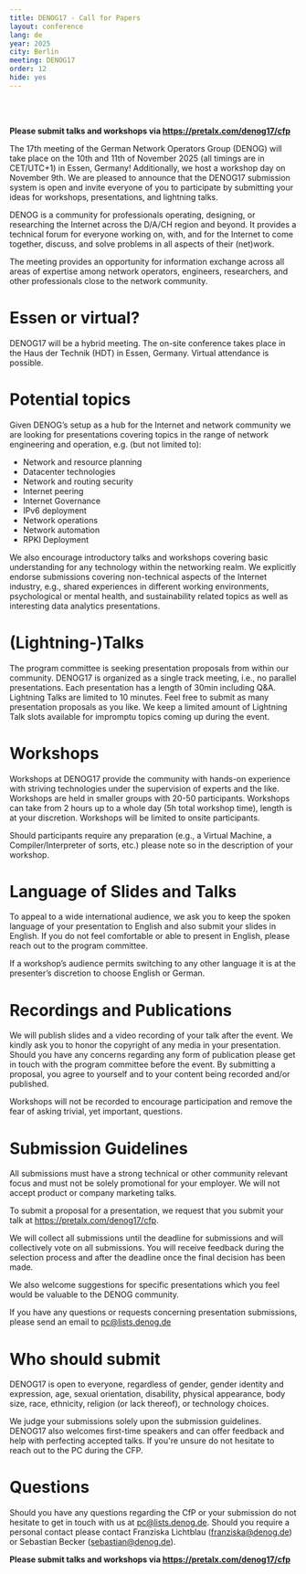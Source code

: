 ```yaml
---
title: DENOG17 - Call for Papers
layout: conference
lang: de
year: 2025
city: Berlin
meeting: DENOG17
order: 12
hide: yes
---
```


<br />

<br />

<b>Please submit talks and workshops via <a href="https://pretalx.com/denog17/cfp">https://pretalx.com/denog17/cfp</a></b>

The 17th meeting of the German Network Operators Group (DENOG) will take place on the 10th and 11th of November 2025 (all timings are in CET/UTC+1) in Essen, Germany! Additionally, we host a workshop day on November 9th.
We are pleased to announce that the DENOG17 submission system is open and invite everyone of you to participate by submitting your ideas for workshops, presentations, and lightning talks.

DENOG is a community for professionals operating, designing, or researching the Internet across the D/A/CH region and beyond. It provides a technical forum for everyone working on, with, and for the Internet to come together, discuss, and solve problems in all aspects of their (net)work.

The meeting provides an opportunity for information exchange across all areas of expertise among network operators, engineers, researchers, and other professionals close to the network community.


# Essen or virtual?

DENOG17 will be a hybrid meeting. The on-site conference takes place in the Haus der Technik (HDT) in Essen, Germany. Virtual attendance is possible.

# Potential topics

Given DENOG’s setup as a hub for the Internet and network community we are looking for presentations covering topics in the range of network engineering and operation, e.g. (but not limited to):

- Network and resource planning
- Datacenter technologies
- Network and routing security
- Internet peering
- Internet Governance
- IPv6 deployment
- Network operations
- Network automation
- RPKI Deployment

We also encourage introductory talks and workshops covering basic understanding for any technology within the networking realm. We explicitly endorse submissions covering non-technical aspects of the Internet industry, e.g., shared experiences in different working environments, psychological or mental health, and sustainability related topics as well as interesting data analytics presentations.


# (Lightning-)Talks

The program committee is seeking presentation proposals from within our community. DENOG17 is organized as a single track meeting, i.e., no parallel presentations. Each presentation has a length of 30min including Q&A. Lightning Talks are limited to 10 minutes.
Feel free to submit as many presentation proposals as you like. We keep a limited amount of Lightning Talk slots available for impromptu topics coming up during the event.


# Workshops

Workshops at DENOG17 provide the community with hands-on experience with striving technologies under the supervision of experts and the like. Workshops are held in smaller groups with 20-50 participants.
Workshops can take from 2 hours up to a whole day (5h total workshop time), length is at your discretion. Workshops will be limited to onsite participants.

Should participants require any preparation (e.g., a Virtual Machine, a Compiler/Interpreter of sorts, etc.) please note so in the description of your workshop.


# Language of Slides and Talks

To appeal to a wide international audience, we ask you to keep the spoken language of your presentation to English and also submit your slides in English. If you do not feel comfortable or able to present in English, please reach out to the program committee.

If a workshop’s audience permits switching to any other language it is at the presenter’s discretion to choose English or German.


# Recordings and Publications

We will publish slides and a video recording of your talk after the event. We kindly ask you to honor the copyright of any media in your presentation. Should you have any concerns regarding any form of publication please get in touch with the program committee before the event. By submitting a proposal, you agree to yourself and to your content being recorded and/or published.

Workshops will not be recorded to encourage participation and remove the fear of asking trivial, yet important, questions.


# Submission Guidelines

All submissions must have a strong technical or other community relevant focus and must not be solely promotional for your employer. We will not accept product or company marketing talks.

To submit a proposal for a presentation, we request that you submit your talk at https://pretalx.com/denog17/cfp.

We will collect all submissions until the deadline for submissions and will collectively vote on all submissions. You will receive feedback during the selection process and after the deadline once the final decision has been made.

We also welcome suggestions for specific presentations which you feel would be valuable to the DENOG community.

If you have any questions or requests concerning presentation submissions, please send an email to pc@lists.denog.de


# Who should submit

DENOG17 is open to everyone, regardless of gender, gender identity and expression, age, sexual orientation, disability, physical appearance, body size, race, ethnicity, religion (or lack thereof), or technology choices.

We judge your submissions solely upon the submission guidelines.
DENOG17 also welcomes first-time speakers and can offer feedback and help with perfecting accepted talks. If you're unsure do not hesitate to reach out to the PC during the CFP.

# Questions

Should you have any questions regarding the CfP or your submission do not hesitate to get in touch with us at pc@lists.denog.de.
Should you require a personal contact please contact Franziska Lichtblau (franziska@denog.de) or Sebastian Becker (sebastian@denog.de).



<b>Please submit talks and workshops via <a href="https://pretalx.com/denog17/cfp">https://pretalx.com/denog17/cfp</a></b>
